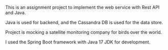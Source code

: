 
This is an assignment project to implement the web service with Rest API and Java.

Java is used for backend, and the Cassandra DB is used for the data store.

Project is mocking a satellite monitoring company for birds over the world.

I used the Spring Boot framework with Java 17 JDK for development.


